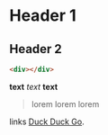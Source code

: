 # Header 1
## Header 2 

```html
<div></div>
```
__text__
_text_
__text__
>lorem
>lorem
>lorem

links
[Duck Duck Go](https://duckduckgo.com).
